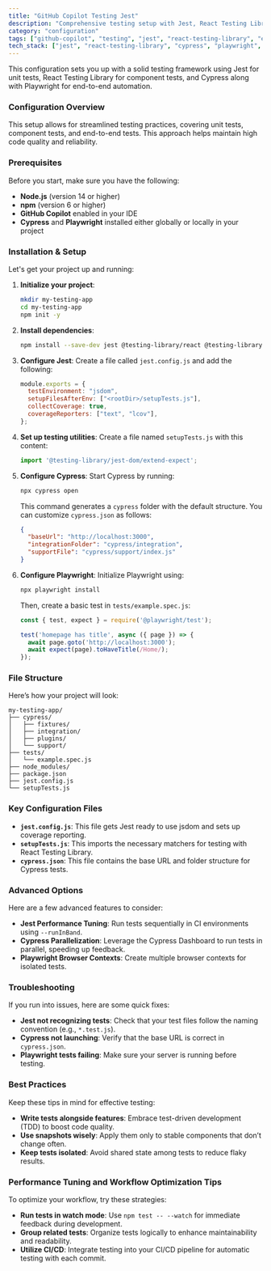 ```yaml
---
title: "GitHub Copilot Testing Jest"
description: "Comprehensive testing setup with Jest, React Testing Library, and E2E automation using Cypress and Playwright."
category: "configuration"
tags: ["github-copilot", "testing", "jest", "react-testing-library", "e2e", "tdd"]
tech_stack: ["jest", "react-testing-library", "cypress", "playwright", "testing-library"]
---
```


This configuration sets you up with a solid testing framework using Jest for unit tests, React Testing Library for component tests, and Cypress along with Playwright for end-to-end automation.

### Configuration Overview
This setup allows for streamlined testing practices, covering unit tests, component tests, and end-to-end tests. This approach helps maintain high code quality and reliability.

### Prerequisites
Before you start, make sure you have the following:
- **Node.js** (version 14 or higher)
- **npm** (version 6 or higher)
- **GitHub Copilot** enabled in your IDE
- **Cypress** and **Playwright** installed either globally or locally in your project

### Installation & Setup
Let's get your project up and running:

1. **Initialize your project**:
   ```bash
   mkdir my-testing-app
   cd my-testing-app
   npm init -y
   ```
2. **Install dependencies**:
   ```bash
   npm install --save-dev jest @testing-library/react @testing-library/jest-dom cypress playwright
   ```
3. **Configure Jest**:
   Create a file called `jest.config.js` and add the following:
   ```javascript
   module.exports = {
     testEnvironment: "jsdom",
     setupFilesAfterEnv: ["<rootDir>/setupTests.js"],
     collectCoverage: true,
     coverageReporters: ["text", "lcov"],
   };
   ```
4. **Set up testing utilities**:
   Create a file named `setupTests.js` with this content:
   ```javascript
   import '@testing-library/jest-dom/extend-expect';
   ```
5. **Configure Cypress**:
   Start Cypress by running:
   ```bash
   npx cypress open
   ```
   This command generates a `cypress` folder with the default structure. You can customize `cypress.json` as follows:
   ```json
   {
     "baseUrl": "http://localhost:3000",
     "integrationFolder": "cypress/integration",
     "supportFile": "cypress/support/index.js"
   }
   ```
6. **Configure Playwright**:
   Initialize Playwright using:
   ```bash
   npx playwright install
   ```
   Then, create a basic test in `tests/example.spec.js`:
   ```javascript
   const { test, expect } = require('@playwright/test');

   test('homepage has title', async ({ page }) => {
     await page.goto('http://localhost:3000');
     await expect(page).toHaveTitle(/Home/);
   });
   ```

### File Structure
Here’s how your project will look:
```
my-testing-app/
├── cypress/
│   ├── fixtures/
│   ├── integration/
│   ├── plugins/
│   └── support/
├── tests/
│   └── example.spec.js
├── node_modules/
├── package.json
├── jest.config.js
└── setupTests.js
```

### Key Configuration Files
- **`jest.config.js`**: This file gets Jest ready to use jsdom and sets up coverage reporting.
- **`setupTests.js`**: This imports the necessary matchers for testing with React Testing Library.
- **`cypress.json`**: This file contains the base URL and folder structure for Cypress tests.

### Advanced Options
Here are a few advanced features to consider:
- **Jest Performance Tuning**: Run tests sequentially in CI environments using `--runInBand`.
- **Cypress Parallelization**: Leverage the Cypress Dashboard to run tests in parallel, speeding up feedback.
- **Playwright Browser Contexts**: Create multiple browser contexts for isolated tests.

### Troubleshooting
If you run into issues, here are some quick fixes:
- **Jest not recognizing tests**: Check that your test files follow the naming convention (e.g., `*.test.js`).
- **Cypress not launching**: Verify that the base URL is correct in `cypress.json`.
- **Playwright tests failing**: Make sure your server is running before testing.

### Best Practices
Keep these tips in mind for effective testing:
- **Write tests alongside features**: Embrace test-driven development (TDD) to boost code quality.
- **Use snapshots wisely**: Apply them only to stable components that don’t change often.
- **Keep tests isolated**: Avoid shared state among tests to reduce flaky results.

### Performance Tuning and Workflow Optimization Tips
To optimize your workflow, try these strategies:
- **Run tests in watch mode**: Use `npm test -- --watch` for immediate feedback during development.
- **Group related tests**: Organize tests logically to enhance maintainability and readability.
- **Utilize CI/CD**: Integrate testing into your CI/CD pipeline for automatic testing with each commit.